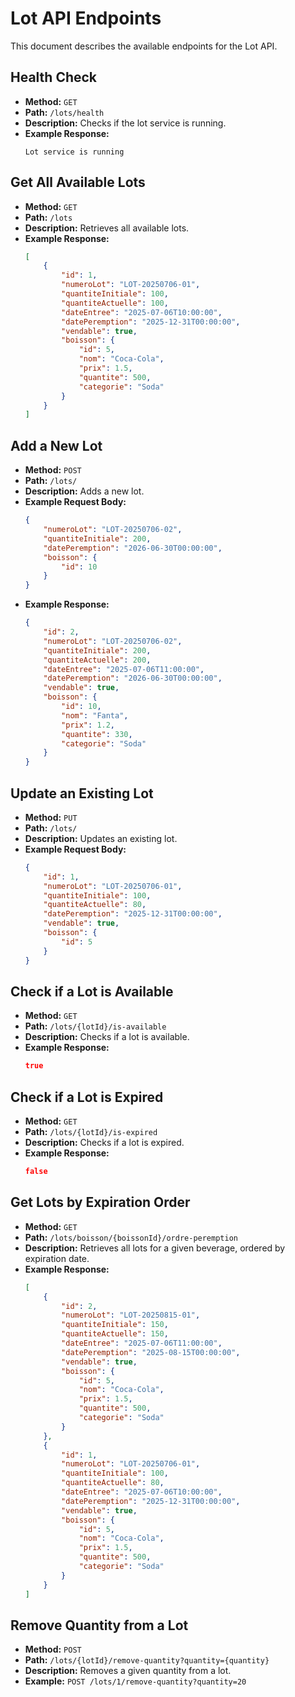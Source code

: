 # Lot API Endpoints

This document describes the available endpoints for the Lot API.

## Health Check

*   **Method:** `GET`
*   **Path:** `/lots/health`
*   **Description:** Checks if the lot service is running.
*   **Example Response:**
    ```
    Lot service is running
    ```

## Get All Available Lots

*   **Method:** `GET`
*   **Path:** `/lots`
*   **Description:** Retrieves all available lots.
*   **Example Response:**
    ```json
    [
        {
            "id": 1,
            "numeroLot": "LOT-20250706-01",
            "quantiteInitiale": 100,
            "quantiteActuelle": 100,
            "dateEntree": "2025-07-06T10:00:00",
            "datePeremption": "2025-12-31T00:00:00",
            "vendable": true,
            "boisson": {
                "id": 5,
                "nom": "Coca-Cola",
                "prix": 1.5,
                "quantite": 500,
                "categorie": "Soda"
            }
        }
    ]
    ```

## Add a New Lot

*   **Method:** `POST`
*   **Path:** `/lots/`
*   **Description:** Adds a new lot.
*   **Example Request Body:**
    ```json
    {
        "numeroLot": "LOT-20250706-02",
        "quantiteInitiale": 200,
        "datePeremption": "2026-06-30T00:00:00",
        "boisson": {
            "id": 10
        }
    }
    ```
*   **Example Response:**
    ```json
    {
        "id": 2,
        "numeroLot": "LOT-20250706-02",
        "quantiteInitiale": 200,
        "quantiteActuelle": 200,
        "dateEntree": "2025-07-06T11:00:00",
        "datePeremption": "2026-06-30T00:00:00",
        "vendable": true,
        "boisson": {
            "id": 10,
            "nom": "Fanta",
            "prix": 1.2,
            "quantite": 330,
            "categorie": "Soda"
        }
    }
    
    ```

## Update an Existing Lot

*   **Method:** `PUT`
*   **Path:** `/lots/`
*   **Description:** Updates an existing lot.
*   **Example Request Body:**
    ```json
    {
        "id": 1,
        "numeroLot": "LOT-20250706-01",
        "quantiteInitiale": 100,
        "quantiteActuelle": 80,
        "datePeremption": "2025-12-31T00:00:00",
        "vendable": true,
        "boisson": {
            "id": 5
        }
    }
    ```

## Check if a Lot is Available

*   **Method:** `GET`
*   **Path:** `/lots/{lotId}/is-available`
*   **Description:** Checks if a lot is available.
*   **Example Response:**
    ```json
    true
    ```

## Check if a Lot is Expired

*   **Method:** `GET`
*   **Path:** `/lots/{lotId}/is-expired`
*   **Description:** Checks if a lot is expired.
*   **Example Response:**
    ```json
    false
    ```

## Get Lots by Expiration Order

*   **Method:** `GET`
*   **Path:** `/lots/boisson/{boissonId}/ordre-peremption`
*   **Description:** Retrieves all lots for a given beverage, ordered by expiration date.
*   **Example Response:**
    ```json
    [
        {
            "id": 2,
            "numeroLot": "LOT-20250815-01",
            "quantiteInitiale": 150,
            "quantiteActuelle": 150,
            "dateEntree": "2025-07-06T11:00:00",
            "datePeremption": "2025-08-15T00:00:00",
            "vendable": true,
            "boisson": {
                "id": 5,
                "nom": "Coca-Cola",
                "prix": 1.5,
                "quantite": 500,
                "categorie": "Soda"
            }
        },
        {
            "id": 1,
            "numeroLot": "LOT-20250706-01",
            "quantiteInitiale": 100,
            "quantiteActuelle": 80,
            "dateEntree": "2025-07-06T10:00:00",
            "datePeremption": "2025-12-31T00:00:00",
            "vendable": true,
            "boisson": {
                "id": 5,
                "nom": "Coca-Cola",
                "prix": 1.5,
                "quantite": 500,
                "categorie": "Soda"
            }
        }
    ]
    ```

## Remove Quantity from a Lot

*   **Method:** `POST`
*   **Path:** `/lots/{lotId}/remove-quantity?quantity={quantity}`
*   **Description:** Removes a given quantity from a lot.
*   **Example:**
    `POST /lots/1/remove-quantity?quantity=20`
